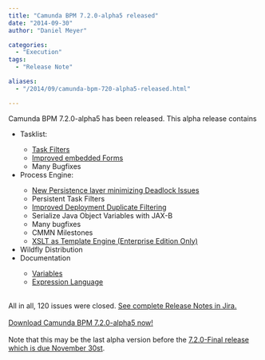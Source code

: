 ```yaml
---
title: "Camunda BPM 7.2.0-alpha5 released"
date: "2014-09-30"
author: "Daniel Meyer"

categories:
  - "Execution"
tags: 
  - "Release Note"

aliases:
  - "/2014/09/camunda-bpm-720-alpha5-released.html"

---
```


<div>
Camunda BPM 7.2.0-alpha5 has been released. This alpha release contains<br />
<ul>
<li>Tasklist:&nbsp;</li>
<ul>
<li><a href="http://blog.camunda.org/2014/09/introducing-task-filters.html">Task Filters</a></li>
<li><a href="https://github.com/camunda/camunda-bpm-sdk-js/blob/master/doc/embedded-forms/index.md">Improved embedded Forms</a></li>
<li>Many Bugfixes</li>
</ul>
<li>Process Engine:</li>
<ul>
<li><a href="https://jira.camunda.com/browse/CAM-1971">New Persistence layer minimizing Deadlock Issues</a></li>
<li>Persistent Task Filters</li>
<li><a href="https://jira.camunda.com/browse/CAM-2213">Improved Deployment Duplicate Filtering</a></li>
<li>Serialize Java Object Variables with JAX-B</li>
<li>Many bugfixes</li>
<li>CMMN Milestones</li>
<li><a href="http://docs.camunda.org/latest/guides/user-guide/#process-engine-templating-using-xslt-as-template-engine">XSLT as Template Engine (Enterprise Edition Only)</a></li>
</ul>
<li>Wildfly Distribution</li>
<li>Documentation</li>
<ul>
<li><a href="http://docs.camunda.org/latest/guides/user-guide/#process-engine-process-variables">Variables</a></li>
<li><a href="http://docs.camunda.org/latest/guides/user-guide/#process-engine-expression-language">Expression Language</a></li>
</ul>
</ul>
<br />
<div>
All in all, 120 issues were closed. <a href="https://jira.camunda.com/secure/ReleaseNote.jspa?projectId=10230&amp;version=13493">See complete Release Notes in Jira.</a></div>
<div>
<br /></div>
<div>
<a href="http://camunda.org/download/#latest">Download Camunda BPM 7.2.0-alpha5 now!</a><br />
<br />
Note that this may be the last alpha version before the <a href="http://blog.camunda.org/2014/09/announcing-release-date-of-camunda-bpm.html">7.2.0-Final release which is due November 30st</a>.</div>

</div>